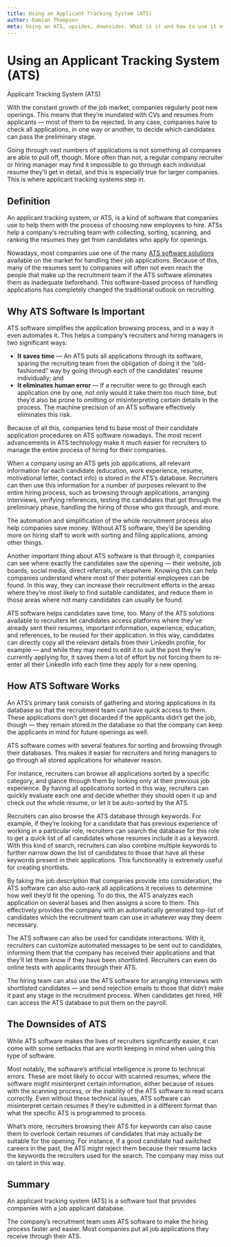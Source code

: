 ```yaml
---
title: Using an Applicant Tracking System (ATS)
author: Damian Thompson
meta: Using an ATS, upsides, downsides. What is it and how to use it effectively 
---
```


# Using an Applicant Tracking System (ATS)

Applicant Tracking System (ATS)

With the constant growth of the job market, companies regularly post new openings. This means that they’re inundated with CVs and resumes from applicants — most of them to be rejected. In any case, companies have to check all applications, in one way or another, to decide which candidates can pass the preliminary stage.

Going through vast numbers of applications is not something all companies are able to pull off, though. More often than not, a regular company recruiter or hiring manager may find it impossible to go through each individual resume they’ll get in detail, and this is especially true for larger companies. This is where applicant tracking systems step in.

## Definition

An applicant tracking system, or ATS, is a kind of software that companies use to help them with the process of choosing new employees to hire. ATSs help a company’s recruiting team with collecting, sorting, scanning, and ranking the resumes they get from candidates who apply for openings.

Nowadays, most companies use one of the many [ATS software solutions](https://www.myshortlister.com/applicant-tracking-system/vendor-list) available on the market for handling their job applications. Because of this, many of the resumes sent to companies will often not even reach the people that make up the recruitment team if the ATS software eliminates them as inadequate beforehand. This software-based process of handling applications has completely changed the traditional outlook on recruiting.

## Why ATS Software Is Important

ATS software simplifies the application browsing process, and in a way it even automates it. This helps a company’s recruiters and hiring managers in two significant ways:

* **It saves time** — An ATS puts all applications through its software, sparing the recruiting team from the obligation of doing it the “old-fashioned” way by going through each of the candidates’ resume individually; and
* **It eliminates human error** — If a recruiter were to go through each application one by one, not only would it take them too much time, but they’d also be prone to omitting or misinterpreting certain details in the process. The machine precision of an ATS software effectively eliminates this risk.

Because of all this, companies tend to base most of their candidate application procedures on ATS software nowadays. The most recent advancements in ATS technology make it much easier for recruiters to manage the entire process of hiring for their companies.

When a company using an ATS gets job applications, all relevant information for each candidate (education, work experience, resume, motivational letter, contact info) is stored in the ATS’s database. Recruiters can then use this information for a number of purposes relevant to the entire hiring process, such as browsing through applications, arranging interviews, verifying references, testing the candidates that got through the preliminary phase, handling the hiring of those who got through, and more.

The automation and simplification of the whole recruitment process also help companies save money. Without ATS software, they’d be spending more on hiring staff to work with sorting and filing applications, among other things.

Another important thing about ATS software is that through it, companies can see where exactly the candidates saw the opening — their website, job boards, social media, direct referrals, or elsewhere. Knowing this can help companies understand where most of their potential employees can be found. In this way, they can increase their recruitment efforts in the areas where they’re most likely to find suitable candidates, and reduce them in those areas where not many candidates can usually be found.

ATS software helps candidates save time, too. Many of the ATS solutions available to recruiters let candidates access platforms where they’ve already sent their resumes, important information, experience, education, and references, to be reused for their application. In this way, candidates can directly copy all the relevant details from their LinkedIn profile, for example — and while they may need to edit it to suit the post they’re currently applying for, it saves them a lot of effort by not forcing them to re-enter all their LinkedIn info each time they apply for a new opening.

## How ATS Software Works

An ATS’s primary task consists of gathering and storing applications in its database so that the recruitment team can have quick access to them. These applications don’t get discarded if the applicants didn’t get the job, though — they remain stored in the database so that the company can keep the applicants in mind for future openings as well.

ATS software comes with several features for sorting and browsing through their databases. This makes it easier for recruiters and hiring managers to go through all stored applications for whatever reason.

For instance, recruiters can browse all applications sorted by a specific category, and glance through them by looking only at their previous job experience. By having all applications sorted in this way, recruiters can quickly evaluate each one and decide whether they should open it up and check out the whole resume, or let it be auto-sorted by the ATS.

Recruiters can also browse the ATS database through keywords. For example, if they’re looking for a candidate that has previous experience of working in a particular role, recruiters can search the database for this role to get a quick list of all candidates whose resumes include it as a keyword. With this kind of search, recruiters can also combine multiple keywords to further narrow down the list of candidates to those that have all these keywords present in their applications. This functionality is extremely useful for creating shortlists.

By taking the job description that companies provide into consideration, the ATS software can also auto-rank all applications it receives to determine how well they’d fit the opening. To do this, the ATS analyzes each application on several bases and then assigns a score to them. This effectively provides the company with an automatically generated top-list of candidates which the recruitment team can use in whatever way they deem necessary.

The ATS software can also be used for candidate interactions. With it, recruiters can customize automated messages to be sent out to candidates, informing them that the company has received their applications and that they’ll let them know if they have been shortlisted. Recruiters can even do online tests with applicants through their ATS.

The hiring team can also use the ATS software for arranging interviews with shortlisted candidates — and send rejection emails to those that didn’t make it past any stage in the recruitment process. When candidates get hired, HR can access the ATS database to put them on the payroll.

## The Downsides of ATS

While ATS software makes the lives of recruiters significantly easier, it can come with some setbacks that are worth keeping in mind when using this type of software.

Most notably, the software’s artificial intelligence is prone to technical errors. These are most likely to occur with scanned resumes, where the software might misinterpret certain information, either because of issues with the scanning process, or the inability of the ATS software to read scans correctly. Even without these technical issues, ATS software can misinterpret certain resumes if they’re submitted in a different format than what the specific ATS is programmed to process.

What’s more, recruiters browsing their ATS for keywords can also cause them to overlook certain resumes of candidates that may actually be suitable for the opening. For instance, if a good candidate had switched careers in the past, the ATS might reject them because their resume lacks the keywords the recruiters used for the search. The company may miss out on talent in this way.

## Summary

An applicant tracking system (ATS) is a software tool that provides companies with a job applicant database.

The company’s recruitment team uses ATS software to make the hiring process faster and easier. Most companies put all job applications they receive through their ATS.